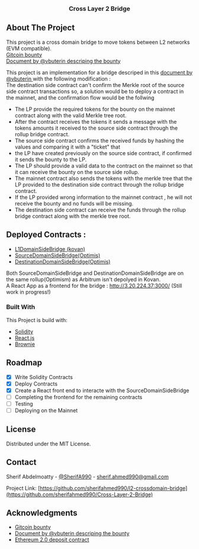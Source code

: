 <!-- PROJECT LOGO -->
<br />
<div align="center">
  <h3 align="center">Cross Layer 2 Bridge</h3>
</div>

<!-- ABOUT THE PROJECT -->
## About The Project

This project is a cross domain bridge to move tokens between L2 networks (EVM compatible).<br/>
<a href='https://gitcoin.co/issue/gitcoinco/skunkworks/253/100027342'>Gitcoin bounty</a><br/>
<a href='https://notes.ethereum.org/@vbuterin/cross_layer_2_bridges'>Document by @vbuterin descriping the bounty</a>

This project is an implementation for a bridge descriped in this <a href='https://notes.ethereum.org/@vbuterin/cross_layer_2_bridges'>document by @vbuterin </a> with the following modification :<br/>
The destination side contract can't confirm the Merkle root of the source side contract transactions so,
a solution would be to deploy a contract in the mainnet, and the confirmation flow would be the follwing
* The LP provide the required tokens for the bounty on the mainnet contract along with the valid Merkle tree root.
* After the contract receives the tokens it sends a message with the tokens amounts it received to the source side contract through the rollup bridge contract. 
* The source side contract confirms the received funds by hashing the values and comparing it with a "ticket" that
* the LP have created previously on the source side contract, if confirmed it sends the bounty to the LP.
* The LP should provide a valid data to the contract on the mainnet so that it can receive the bounty on the source side rollup.
* The mainnet contract also sends the tokens with the merkle tree that the LP provided to the destination side contract through the rollup bridge contract.
* If the LP provided wrong information to the mainnet contract , he will not receive the bounty and no funds will be missing.
* The destination side contract can receive the funds through the rollup bridge contract along with the merkle tree root.

## Deployed Contracts :
* <a href="https://kovan.etherscan.io/address/0xc0E0De864A64854359D653db7f79302b78125171">L1DomainSideBridge (kovan)</a>
* <a href="https://kovan-optimistic.etherscan.io/address/0x4f7459eFf03cD8C19B5a442d7c9b675A05f66fbf">SourceDomainSideBridge(Optimis)</a>
* <a href="https://kovan-optimistic.etherscan.io/address/0xf67b8dB221236ff53e67a5501ba3d7dfA63d1Df0">DestinationDomainSideBridge(Optimis)</a>

Both SourceDomainSideBridge and DestinationDomainSideBridge are on the same rollup(Optimism) as Arbitrum isn't depolyed in Kovan.<br/>
A React App as a frontend for the bridge : http://3.20.224.37:3000/ (Still work in progress!)

### Built With

This Project is build with:

* [Solidity](https://soliditylang.org)
* [React.js](https://reactjs.org/)
* [Brownie](https://eth-brownie.readthedocs.io/)

<!-- ROADMAP -->
## Roadmap

- [x] Write Solidity Contracts
- [x] Deploy Contracts
- [x] Create a React front end to interacte with the SourceDomainSideBridge
- [ ] Completing the frontend for the remaining contracts
- [ ] Testing
- [ ] Deploying on the Mainnet

<!-- LICENSE -->
## License

Distributed under the MIT License.

<!-- CONTACT -->
## Contact

Sherif Abdelmoatty - [@SherifA990](https://twitter.com/SherifA990) - sherif.ahmed990@gmail.com

Project Link: [https://github.com/sherifahmed990/l2-crossdomain-bridge](https://github.com/sherifahmed990/Cross-Layer-2-Bridge)

<!-- ACKNOWLEDGMENTS -->
## Acknowledgments

* <a href='https://gitcoin.co/issue/gitcoinco/skunkworks/253/100027342'>Gitcoin bounty</a>
* <a href='https://notes.ethereum.org/@vbuterin/cross_layer_2_bridges'>Document by @vbuterin descriping the bounty</a>
* <a href='https://etherscan.io/address/0x00000000219ab540356cbb839cbe05303d7705fa'>Ethereum 2.0 deposit contract</a>
